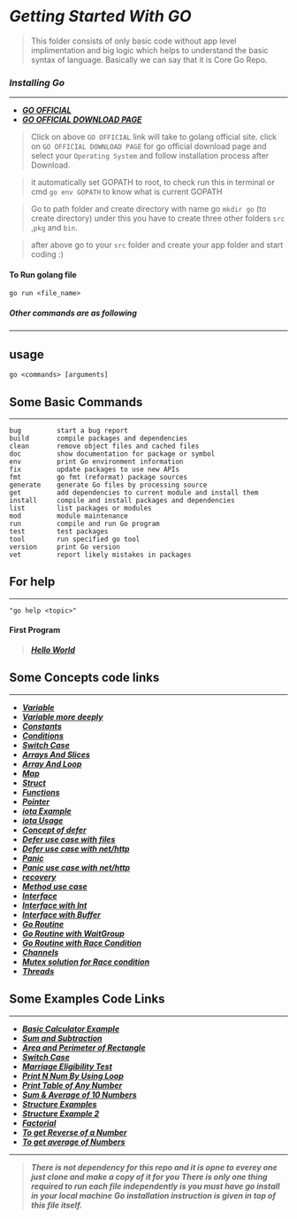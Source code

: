 # ***Getting Started With GO***

 >This folder consists of only basic code without app level implimentation and big logic
 which helps to understand the basic syntax of language. Basically we can say that it is Core Go Repo.

### ***Installing Go***
----

* ***[ GO OFFICIAL ](https://golang.org/)***
* ***[ GO OFFICIAL DOWNLOAD PAGE](https://golang.org/dl/)***

>Click on above `GO OFFICIAL` link will take to golang official site.
click on `GO OFFICIAL DOWNLOAD PAGE` for go official download page and select your `Operating System`
and follow installation process after Download.

> it automatically set GOPATH to root, to check run this in terminal or cmd `go env GOPATH`
to know what is current GOPATH

>Go to path folder and create directory with name go `mkdir go` (to create directory)
under this you have to create three other folders `src` ,`pkg` and `bin`.

> after above go to your `src` folder and create your app folder and start coding :)

#### To Run golang file

` go run <file_name> `

##### ***Other commands are as following***

------------------------------------------------------------------------------------------------------------------------------------------------------------------------------------------------------------------------------------
## usage
    go <commands> [arguments]

## Some Basic Commands
----
```
bug         start a bug report
build       compile packages and dependencies
clean       remove object files and cached files
doc         show documentation for package or symbol
env         print Go environment information
fix         update packages to use new APIs
fmt         go fmt (reformat) package sources
generate    generate Go files by processing source
get         add dependencies to current module and install them
install     compile and install packages and dependencies
list        list packages or modules
mod         module maintenance
run         compile and run Go program
test        test packages
tool        run specified go tool
version     print Go version
vet         report likely mistakes in packages

```

## For help
-------

`"go help <topic>"`

#### First Program

> ***[Hello World](https://github.com/ankurrai1/getting_started_GO/blob/master/hello.go)***

## Some Concepts code links
------

* ***[Variable](https://github.com/ankurrai1/getting_started_GO/blob/master/concepts_code/variable.go)***
* ***[Variable more deeply](https://github.com/ankurrai1/getting_started_GO/blob/master/concepts_code/advance_variable.go)***
* ***[Constants ](https://github.com/ankurrai1/getting_started_GO/blob/master/concepts_code/constants.go)***
* ***[Conditions](https://github.com/ankurrai1/getting_started_GO/blob/master/concepts_code/consditions.go)***
* ***[Switch Case](https://github.com/ankurrai1/getting_started_GO/blob/master/concepts_code/switch.go)***
* ***[Arrays And Slices](https://github.com/ankurrai1/getting_started_GO/blob/master/concepts_code/arrays.go)***
* ***[Array And Loop](https://github.com/ankurrai1/getting_started_GO/blob/master/concepts_code/loop.go)***
* ***[Map](https://github.com/ankurrai1/getting_started_GO/blob/master/concepts_code/json_like_map.go)***
* ***[Struct](https://github.com/ankurrai1/getting_started_GO/blob/master/concepts_code/struct.go)***
* ***[Functions](https://github.com/ankurrai1/getting_started_GO/blob/master/concepts_code/functions.go)***
* ***[Pointer](https://github.com/ankurrai1/getting_started_GO/blob/master/concepts_code/pointer.go)***
* ***[iota Example ](https://github.com/ankurrai1/getting_started_GO/blob/master/concepts_code/iota_example.go)***
* ***[iota Usage ](https://github.com/ankurrai1/getting_started_GO/blob/master/concepts_code/iota_usage.go)***
* ***[Concept of defer](https://github.com/ankurrai1/getting_started_GO/blob/master/concepts_code/defer.go)***
* ***[Defer use case with files](https://github.com/ankurrai1/getting_started_GO/blob/master/concepts_code/defer_with_file.go)***
* ***[Defer use case with net/http](https://github.com/ankurrai1/getting_started_GO/blob/master/concepts_code/defer_with_http.go)***
* ***[Panic](https://github.com/ankurrai1/getting_started_GO/blob/master/concepts_code/panic.go)***
* ***[Panic use case with net/http](https://github.com/ankurrai1/getting_started_GO/blob/master/concepts_code/panic_with_file.go)***
* ***[recovery](https://github.com/ankurrai1/getting_started_GO/blob/master/concepts_code/recovery.go)***
* ***[Method use case](https://github.com/ankurrai1/getting_started_GO/blob/master/concepts_code/method.go)***
* ***[Interface](https://github.com/ankurrai1/getting_started_GO/blob/master/concepts_code/interface.go)***
* ***[Interface with Int](https://github.com/ankurrai1/getting_started_GO/blob/master/concepts_code/interface_int.go)***
* ***[Interface with Buffer](https://github.com/ankurrai1/getting_started_GO/blob/master/concepts_code/interface2.go)***
* ***[Go Routine](https://github.com/ankurrai1/getting_started_GO/blob/master/concepts_code/goroutine.go)***
* ***[Go Routine with WaitGroup](https://github.com/ankurrai1/getting_started_GO/blob/master/concepts_code/wait_groups.go)***
* ***[Go Routine with Race Condition](https://github.com/ankurrai1/getting_started_GO/blob/master/concepts_code/race_problem.go)***
* ***[Channels](https://github.com/ankurrai1/getting_started_GO/blob/master/concepts_code/channel.go)***
* ***[Mutex solution for Race condition ](https://github.com/ankurrai1/getting_started_GO/blob/master/concepts_code/mutex.go)***
* ***[Threads](https://github.com/ankurrai1/getting_started_GO/blob/master/concepts_code/go_thread.go)***

## Some Examples Code Links
----

* ***[Basic Calculator Example](https://github.com/ankurrai1/getting_started_GO/blob/master/example_codes/calculater.go)***
* ***[Sum and Subtraction](https://github.com/ankurrai1/getting_started_GO/blob/master/example_codes/sum_sub.go)***
* ***[Area and Perimeter of Rectangle](https://github.com/ankurrai1/getting_started_GO/blob/master/example_codes/rect.go)***
* ***[Switch Case](https://github.com/ankurrai1/getting_started_GO/blob/master/example_codes/switch.go)***
* ***[Marriage Eligibility Test](https://github.com/ankurrai1/getting_started_GO/blob/master/example_codes/marriage_eligibility_test.go)***
* ***[Print N Num By Using Loop](https://github.com/ankurrai1/getting_started_GO/blob/master/example_codes/loop2.go)***
* ***[Print Table of Any Number ](https://github.com/ankurrai1/getting_started_GO/blob/master/example_codes/table.go)***
* ***[Sum & Average of 10 Numbers](https://github.com/ankurrai1/getting_started_GO/blob/master/example_codes/sum_average.go)***
* ***[Structure Examples](https://github.com/ankurrai1/getting_started_GO/blob/master/example_codes/structure.go)***
* ***[Structure Example 2](https://github.com/ankurrai1/getting_started_GO/blob/master/example_codes/struct2.go)***
* ***[Factorial](https://github.com/ankurrai1/getting_started_GO/blob/master/example_codes/fact.go)***
* ***[To get Reverse of a Number](https://github.com/ankurrai1/getting_started_GO/blob/master/example_codes/reverse.go)***
* ***[To get average of Numbers](https://github.com/ankurrai1/getting_started_GO/blob/master/example_codes/average.go)***
----
>***There is not dependency for this repo and it is opne to everey one just clone and make a copy of it for you***
***There is only one thing required to run each file independently is you must have go install in your local machine***
***Go installation instruction is given in top of this file itself.***

